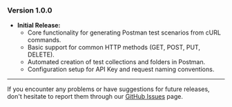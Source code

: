 ### Version 1.0.0
- **Initial Release:**
  - Core functionality for generating Postman test scenarios from cURL commands.
  - Basic support for common HTTP methods (GET, POST, PUT, DELETE).
  - Automated creation of test collections and folders in Postman.
  - Configuration setup for API Key and request naming conventions.

---

If you encounter any problems or have suggestions for future releases, don't hesitate to report them through our [GitHub Issues](https://github.com/QAstronaut/qastronaut/issues) page.